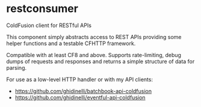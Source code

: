 restconsumer
============

ColdFusion client for RESTful APIs

This component simply abstracts access to REST APIs providing some helper functions and a testable CFHTTP framework.

Compatible with at least CF8 and above.  Supports rate-limiting, debug dumps of requests and responses and returns
a simple structure of data for parsing.  

For use as a low-level HTTP handler or with my API clients: 

* https://github.com/ghidinelli/batchbook-api-coldfusion
* https://github.com/ghidinelli/eventful-api-coldfusion
